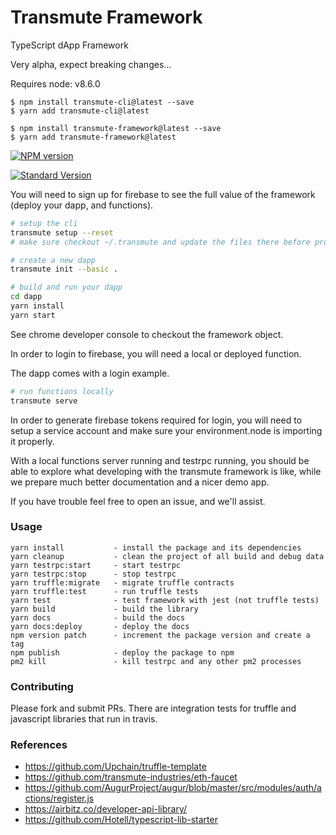 # Transmute Framework

TypeScript dApp Framework

Very alpha, expect breaking changes...

Requires node: v8.6.0

```
$ npm install transmute-cli@latest --save
$ yarn add transmute-cli@latest

$ npm install transmute-framework@latest --save
$ yarn add transmute-framework@latest
```

[![NPM version](https://img.shields.io/npm/v/transmute-framework.svg)](https://www.npmjs.com/package/transmute-framework)

[![Standard Version](https://img.shields.io/badge/release-standard%20version-brightgreen.svg)](https://github.com/conventional-changelog/standard-version)

You will need to sign up for firebase to see the full value of the framework (deploy your dapp, and functions).

```sh
# setup the cli
transmute setup --reset
# make sure checkout ~/.transmute and update the files there before proceeding.

# create a new dapp
transmute init --basic .

# build and run your dapp
cd dapp
yarn install
yarn start
```

See chrome developer console to checkout the framework object.

In order to login to firebase, you will need a local or deployed function.

The dapp comes with a login example.

```sh
# run functions locally
transmute serve
```

In order to generate firebase tokens required for login, you will need to setup a service account and make sure your environment.node is importing it properly.

With a local functions server running and testrpc running, you should be able to explore what developing with the transmute framework is like, while we prepare much better documentation and a nicer demo app.

If you have trouble feel free to open an issue, and we'll assist.


### Usage
```
yarn install           - install the package and its dependencies
yarn cleanup           - clean the project of all build and debug data
yarn testrpc:start     - start testrpc
yarn testrpc:stop      - stop testrpc
yarn truffle:migrate   - migrate truffle contracts
yarn truffle:test      - run truffle tests
yarn test              - test framework with jest (not truffle tests)
yarn build             - build the library
yarn docs              - build the docs
yarn docs:deploy       - deploy the docs
npm version patch      - increment the package version and create a tag
npm publish            - deploy the package to npm
pm2 kill               - kill testrpc and any other pm2 processes
```

### Contributing

Please fork and submit PRs. There are integration tests for truffle and javascript libraries that run in travis.

### References

- https://github.com/Upchain/truffle-template
- https://github.com/transmute-industries/eth-faucet
- https://github.com/AugurProject/augur/blob/master/src/modules/auth/actions/register.js
- https://airbitz.co/developer-api-library/
- https://github.com/Hotell/typescript-lib-starter



